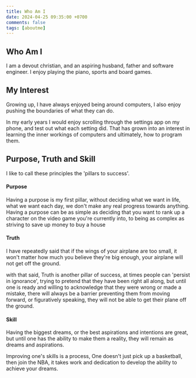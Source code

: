 ```yaml
---
title: Who Am I
date: 2024-04-25 09:35:00 +0700
comments: false
tags: [aboutme]
---
```


## Who Am I
I am a devout christian, and an aspiring husband, father and software engineer. I enjoy playing the piano, sports and board games.

## My Interest
Growing up, I have always enjoyed being around computers, I also enjoy pushing the boundaries of what they can do.

In my early years I would enjoy scrolling through the settings app on my phone, and test out what each setting did. That has grown into an interest in learning the inner workings of computers and ultimately, how to program them.

## Purpose, Truth and Skill
I like to call these principles the 'pillars to success'.

#### Purpose
Having a purpose is my first pillar, without deciding what we want in life, what we want each day, we don't make any real progress towards anything. Having a purpose can be as simple as deciding that you want to rank up a character on the video game you're currently into, to being as complex as striving to save up money to buy a house

#### Truth
I have repeatedly said that if the wings of your airplane are too small, it won't matter how much you believe they're big enough, your airplane will not get off the ground.

with that said, Truth is another pillar of success, at times people can 'persist in ignorance', trying to pretend that they have been right all along, but until one is ready and willing to acknowledge that they were wrong or made a mistake, there will always be a barrier preventing them from moving forward, or figuratively speaking, they will not be able to get their plane off the ground.

#### Skill
Having the biggest dreams, or the best aspirations and intentions are great, but until one has the ability to make them a reality, they will remain as dreams and aspirations.

Improving one's skills is a process, One doesn't just pick up a basketball, then join the NBA, it takes work and dedication to develop the ability to achieve your dreams.